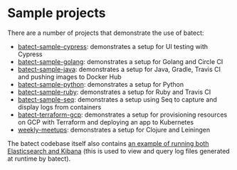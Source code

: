 # Sample projects

There are a number of projects that demonstrate the use of batect:

* [batect-sample-cypress](https://github.com/batect/batect-sample-cypress): demonstrates a setup for UI testing with Cypress
* [batect-sample-golang](https://github.com/batect/batect-sample-golang): demonstrates a setup for Golang and Circle CI
* [batect-sample-java](https://github.com/batect/batect-sample-java): demonstrates a setup for Java, Gradle, Travis CI and pushing images to Docker Hub
* [batect-sample-python](https://github.com/sbalnojan/batect-sample-python): demonstrates a setup for Python
* [batect-sample-ruby](https://github.com/batect/batect-sample-ruby): demonstrates a setup for Ruby and Travis CI
* [batect-sample-seq](https://github.com/batect/batect-sample-seq): demonstrates a setup using Seq to capture and display logs from containers
* [batect-terraform-gcp](https://github.com/yearofthedan/batect-terraform-gcp): demonstrates a setup for provisioning resources on GCP with Terraform and deploying an app to Kubernetes
* [weekly-meetups](https://github.com/safiranugroho/weekly-meetups): demonstrates a setup for Clojure and Leiningen

The batect codebase itself also contains [an example of running both Elasticsearch and Kibana](https://github.com/batect/batect/tree/master/tools/logViewer)
(this is used to view and query log files generated at runtime by batect).
